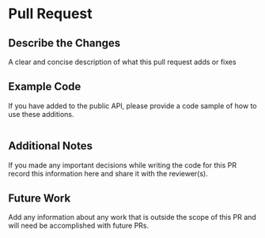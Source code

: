 # Pull Request

## Describe the Changes

A clear and concise description of what this pull request adds or fixes

## Example Code

If you have added to the public API, please provide a code sample of how to use these additions.

```python

```

## Additional Notes

If you made any important decisions while writing the code for this PR record this information here and share it with the reviewer(s).

## Future Work

Add any information about any work that is outside the scope of this PR and will need be accomplished with future PRs.
